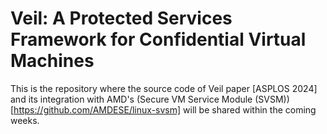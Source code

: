 # Veil: A Protected Services Framework for Confidential Virtual Machines 

This is the repository where the source code of Veil paper [ASPLOS 2024] and its integration with AMD's (Secure VM Service Module (SVSM))[https://github.com/AMDESE/linux-svsm] will be shared within the coming weeks.
